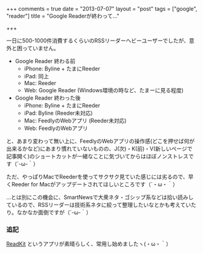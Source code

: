 +++
comments = true
date = "2013-07-07"
layout = "post"
tags = ["google", "reader"]
title = "Google Readerが終わって…"

+++

一日に500-1000件消費するくらいのRSSリーダーヘビーユーザーでしたが、意外と困っていません。

- Google Reader 終わる前
  * iPhone: Byline + たまにReeder
  * iPad: 同上
  * Mac: Reeder
  * Web: Google Reader (Windows環境の時など、たまーに見る程度)
- Google Reader 終わった後
  * iPhone: Byline + たまにReeder
  * iPad: Byline (Reeder未対応)
  * Mac: FeedlyのWebアプリ (Reeder未対応)
  * Web: FeedlyのWebアプリ

と、あまり変わって無い上に、FeedlyのWebアプリの操作感(どこを押せば何が出来るかなど)にあまり慣れていないものの、J(次)・K(前)・V(新しいページで記事開く)のショートカットが一緒なことに気づいてからはほぼノンストレスです（´-ω-｀）

ただ、やっぱりMacでReederを使ってサクサク見ていた感じには劣るので、早くReeder for Macがアップデートされてほしいところです（´・ω・｀）

…とは別にこの機会に、SmartNewsで大衆ネタ・ゴシップ系などは拾い読みしているので、RSSリーダーは技術系ネタに絞って整理したいなとかも考えていたり。なかなか面倒ですが（´-ω-｀）

### 追記

[ReadKit](https://itunes.apple.com/jp/app/readkit/id588726889?l=en&mt=12) というアプリが素晴らしく、常用し始めましたヽ(・ω・｀）
